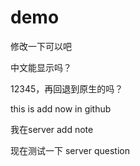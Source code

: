 # demo
修改一下可以吧

中文能显示吗？

12345，再回退到原生的吗？


this is  add now  in github


我在server add note


现在测试一下 server question
